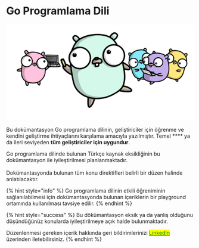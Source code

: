 # Go Programlama Dili

![](<.gitbook/assets/image (2).png>)

Bu dokümantasyon Go programlama dilinin, geliştiriciler için öğrenme ve kendini geliştirme ihtiyaçlarını karşılama amacıyla yazılmıştır. Temel **** ya da ileri seviyeden **tüm geliştiriciler için uygundur**.

Go programlama dilinde bulunan Türkçe kaynak eksikliğinin bu dokümantasyon ile iyileştirilmesi planlanmaktadır.\
\
Dokümantasyonda bulunan tüm konu direktifleri belirli bir düzen halinde anlatılacaktır.

{% hint style="info" %}
Go programlama dilinin etkili öğreniminin sağlanılabilmesi için dokümantasyonda bulunan içeriklerin bir playground ortamında kullanılması tavsiye edilir.
{% endhint %}

{% hint style="success" %}
Bu dökümantasyon eksik ya da yanlış olduğunu düşündüğünüz konularda iyileştirilmeye açık halde bulunmaktadır.

Düzenlenmesi gereken içerik hakkında geri bildirimlerinizi [<mark style="color:green;">LinkedIn</mark>](https://www.linkedin.com/in/onalemre/) <mark style="color:green;"></mark> üzerinden iletebilirsiniz.
{% endhint %}
